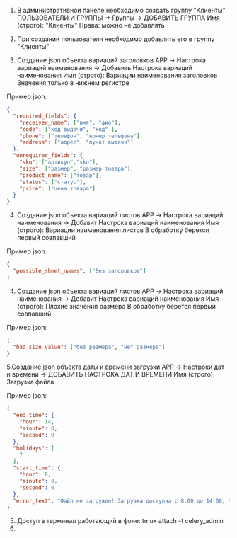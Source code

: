 1. В административной панеле необходимо создать группу "Клиенты"
ПОЛЬЗОВАТЕЛИ И ГРУППЫ -> Группы -> ДОБАВИТЬ ГРУППА 
Имя (строго): "Клиенты"
Права: можно не добавлять

2. При создании пользователя необходимо добавлять его в группу "Клиенты"

3. Создание json объекта вариаций заголовков
APP -> Настрока вариаций наименования -> Добавить Настрока вариаций наименования
Имя (строго): Вариации наименования заголовков
Значения только в нижнем регистре

Пример json:
```json
{
  "required_fields": {
    "receiver_name": ["имя", "фио"],
    "code": ["код выдачи", "код" ],
    "phone": ["телефон", "номер телефона"],
    "address": ["адрес", "пункт выдачи"]
  },
  "unrequired_fields": {
    "sku": ["артикул","sku"],
    "size": ["размер", "размер товара"],
    "product_name": ["товар"],
    "status": ["cтатус"],
    "price": ["цена товара"]
  }
}
```

4. Создание json объекта вариаций листов
APP ->  Настрока вариаций наименования -> Добавит Настрока вариаций наименования
Имя (строго): Вариации наименования листов
В обработку берется первый совпавший

Пример json:
```json
{
  "possible_sheet_names": ["Без заголовков"]
}
```


4. Создание json объекта вариаций листов
APP ->  Настрока вариаций наименования -> Добавит Настрока вариаций наименования
Имя (строго): Плохие значения размера
В обработку берется первый совпавший

Пример json:
```json
{
  "bad_size_value": ["без размера", "нет размера"]
}
```


5.Создание json объекта даты и времени загрузки
APP ->  Настроки дат и времени	-> ДОБАВИТЬ НАСТРОКА ДАТ И ВРЕМЕНИ
Имя (строго): Загрузка файла

Пример json:
```json
{
  "end_time": {
    "hour": 14,
    "minute": 0,
    "second": 0
  },
  "holidays": [
    7
  ],
  "start_time": {
    "hour": 8,
    "minute": 0,
    "second": 0
  },
  "error_text": "Файл не загружен! Загрузка доступна с 8:00 до 14:00, ПН-СБ"
}
```



5.  Доступ в терминал работающий в фоне: tmux attach -t celery_admin
6.
